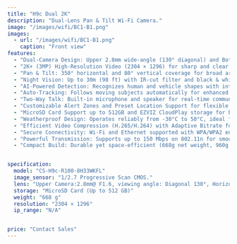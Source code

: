 ```yaml
---
title: "H9c Dual 2K"
description: "Dual-Lens Pan & Tilt Wi-Fi Camera."
image: "/images/wifi/BC1-B1.png"
images:
  - url: "/images/wifi/BC1-B1.png"
    caption: "Front view"
features:
  - "Dual-Camera Design: Upper 2.8mm wide-angle (130° diagonal) and Bottom 6mm telephoto lens for versatile surveillance"
  - "2K+ (3MP) High-Resolution Video (2304 × 1296) for sharp and clear footage"
  - "Pan & Tilt: 350° horizontal and 80° vertical coverage for broad area monitoring"
  - "Night Vision: Up to 30m (98 ft) with IR-cut filter and black & white mode for 24/7 clarity"
  - "AI-Powered Detection: Recognizes human and vehicle shapes with intelligent motion detection"
  - "Auto-Tracking: Follows moving subjects automatically for enhanced security"
  - "Two-Way Talk: Built-in microphone and speaker for real-time communication"
  - "Customizable Alert Zones and Preset Location Support for flexible security setup"
  - "MicroSD Card Support up to 512GB and EZVIZ CloudPlay storage for backup and review"
  - "Weatherproof Design: Operates reliably from -30°C to 50°C, ideal for outdoor use"
  - "Efficient Video Compression (H.265/H.264) with Adaptive Bitrate for bandwidth optimization"
  - "Secure Connectivity: Wi-Fi and Ethernet supported with WPA/WPA2 encryption"
  - "Powerful Transmission: Supports up to 150 Mbps on 802.11n for smooth streaming"
  - "Compact Build: Durable yet space-efficient (668g net weight, 960g with package)"


specification:
  model: "CS-H9c-R100-8H33WKFL"
  image_sensor: "1/2.7 Progressive Scan CMOS."
  lens: "Upper Camera:2.8mm@ F1.6, viewing angle: Diagonal 130°, Horizontal 108°, Vertical 56° Bottom Camera:6mm@F1.6, viewing angle: Diagonal 62°, Horizontal 55°, Vertical 28°)"
  storage: "MicroSD Card (Up to 512 GB)"
  weight: "668 g"
  resolution: "2304 × 1296"
  ip_range: "N/A"


price: "Contact Sales"
---
```

